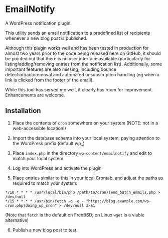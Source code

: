 # EmailNotify

A WordPress notification plugin

This utility sends an email notification to a predefined list of recipients whenever a new blog post is published.

Although this plugin works well and has been tested in production for almost two years prior to the code being released here on GitHub, it should be pointed out that there is no user interface available (particularly for listing/adding/removing entries from the notification list). Additionally, some important features are also missing, including bounce detection/autoremoval and automated unsubscription handling (eg when a link is clicked from the footer of the email).

While this tool has served me well, it clearly has room for improvement. Enhancements are welcome.


## Installation

1. Place the contents of ```cron``` somewhere on your system (NOTE: not in a web-accessible location!)

2. Import the database schema into your local system, paying attention to the WordPress prefix (default wp_)

3. Place ```index.php``` in the directory ```wp-content/emailnotify``` and edit to match your local system.

4. Log into WordPress and activate the plugin

5. Place entries similar to this in your local Crontab, and adjust the paths as required to match your system:

```
*/10 * * * * /usr/local/bin/php /path/to/cron/send_batch_emails.php > /dev/null
*/15 * * * * /usr/bin/fetch -q -o - "https://blog.example.com/wp-cron.php?doing_wp_cron" > /dev/null 2>&1
```

(Note that ```fetch``` is the default on FreeBSD; on Linux ```wget``` is a viable alternative)

6. Publish a new blog post to test.
